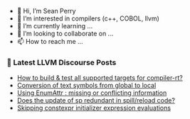 - 👋 Hi, I’m Sean Perry
- 👀 I’m interested in compilers (c++, COBOL, llvm)
- 🌱 I’m currently learning ...
- 💞️ I’m looking to collaborate on ...
- 📫 How to reach me ...

<!---
s66perry/s66perry is a ✨ special ✨ repository because its `README.md` (this file) appears on your GitHub profile.
You can click the Preview link to take a look at your changes.
--->
### 📕 Latest LLVM Discourse Posts

<!-- DISCOURSE-LLVM:START -->
- [How to build &amp; test all supported targets for compiler-rt?](https://discourse.llvm.org/t/how-to-build-test-all-supported-targets-for-compiler-rt/62228#post_1)
- [Conversion of text symbols from global to local](https://discourse.llvm.org/t/conversion-of-text-symbols-from-global-to-local/62209#post_3)
- [Using EnumAttr : missing or conflicting information](https://discourse.llvm.org/t/using-enumattr-missing-or-conflicting-information/62171#post_5)
- [Does the update of sp redundant in spill/reload code?](https://discourse.llvm.org/t/does-the-update-of-sp-redundant-in-spill-reload-code/62206#post_3)
- [Skipping constexpr initializer expression evaluations](https://discourse.llvm.org/t/skipping-constexpr-initializer-expression-evaluations/62213#post_7)
<!-- DISCOURSE-LLVM:END -->
